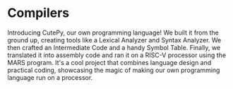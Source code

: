 # Compilers
Introducing CutePy, our own programming language! We built it from the ground up, creating tools like a Lexical Analyzer and Syntax Analyzer. We then crafted an Intermediate Code and a handy Symbol Table. Finally, we translated it into assembly code and ran it on a RISC-V processor using the MARS program. It's a cool project that combines language design and practical coding, showcasing the magic of making our own programming language run on a processor.